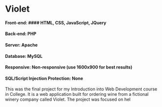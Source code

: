 # Violet

#### Front-end: #### HTML, CSS, JavaScript, JQuery
#### Back-end: PHP
#### Server: Apache
#### Database: MySQL
#### Responsive: Non-responsive (use 1600x900 for best results)
#### SQL/Script Injection Protection: None

This was the final project for my Introduction into Web Development course in College.
It is a web application built for ordering wine from a fictional winery company called Violet.
The project was focused on hel
